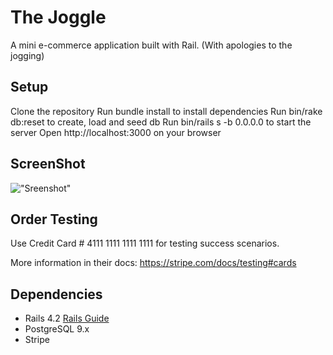 # The Joggle

A mini e-commerce application built with Rail.
(With apologies to the jogging)

## Setup
Clone the repository
Run bundle install to install dependencies
Run bin/rake db:reset to create, load and seed db
Run bin/rails s -b 0.0.0.0 to start the server
Open http://localhost:3000 on your browser

## ScreenShot
!["Sreenshot"](https://github.com/lukesiem/jungle-rails/blob/master/screenshot.jpg?raw=true)

## Order Testing
Use Credit Card # 4111 1111 1111 1111 for testing success scenarios.

More information in their docs: https://stripe.com/docs/testing#cards

## Dependencies

* Rails 4.2 [Rails Guide](http://guides.rubyonrails.org/v4.2/)
* PostgreSQL 9.x
* Stripe
